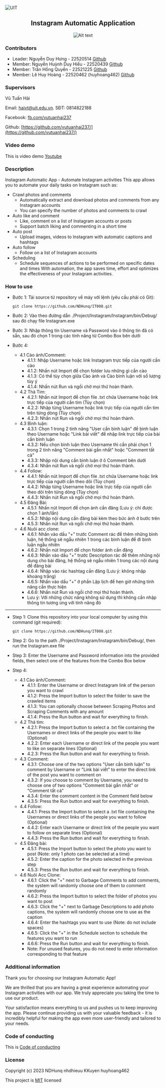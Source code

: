 ![UIT](https://img.shields.io/badge/from-UIT%20VNUHCM-blue?style=for-the-badge&link=https%3A%2F%2Fwww.uit.edu.vn%2F)

 <h2 align="center"> Instagram Automatic Application </h2>

<p align="center">
  <img src="https://www.uit.edu.vn/sites/vi/files/banner_uit.png" alt="Alt text">
</p>


<h3>Contributors</h3>

- Leader: Nguyễn Duy Hưng - 22520514 [Github](https://github.com/NDHunq/)
- Member: Nguyễn Huỳnh Duy Hiếu - 22520439 [Github](https://github.com/nhdhieuu/)
- Member: Trần Hồng Quyền - 22521225 [Github](https://github.com/KKuyen/)
- Member: Lê Huy Hoàng - 22520462 (huyhoang462) [Github](https://github.com/huyhoang462/)

<h3>Supervisors</h3>

Vũ Tuấn Hải

Email: haivt@uit.edu.vn. SĐT: 0814822188

Facebook: [fb.com/vutuanhai237](fb.com/vutuanhai237)

Github: [https://github.com/vutuanhai237/](https://github.com/vutuanhai237/)

<h3>Video demo</h3>

This is video demo [Youtube]()

<h3>Description</h3>

Instagram Automatic App - Automate Instagram activities
This app allows you to automate your daily tasks on Instagram such as:
   - Crawl photos and comments
      - Automatically extract and download photos and comments from any Instagram accounts
      - You can specify the number of photos and comments to crawl
   - Auto like and comment
      - Like, comment on a list of Instagram accounts or posts
      - Support batch liking and commenting in a short time
   - Auto post
      - Upload images, videos to Instagram with automatic captions and hashtags
   - Auto follow
      - Follow on a list of Instagram accounts
   - Scheduling
      - Schedule sequences of actions to be performed on specific dates and times
With automation, the app saves time, effort and optimizes the effectiveness of your Instagram activities.


<h3>How to use</h3>

- Bước 1: Tải source từ repository về máy với lệnh (yêu cầu phải có Git):
  <p>

      git clone https://github.com/NDHunq/IT008.git
    
  </p>
- Bước 2: Vào theo đường dẫn ./Project/Instagram/Instagram/bin/Debug/ sau đó chạy file Instagram.exe
- Bước 3: Nhập thông tin Username và Password vào ô thông tin đã có sẵn, sau đó chọn 1 trong các tính năng từ Combo Box bên dưới
- Bước 4:
   - 4.1 Cào ảnh/Comment: 
      - 4.1.1: Nhập Username hoặc link Instagram trực tiếp của người cần cào
      - 4.1.2: Nhấn nút Import để chọn folder lưu những gì cần cào
      - 4.1.3: Có thể tùy chọn giữa Cào ảnh và Cào bình luận với số lượng tùy ý
      - 4.1.4: Nhấn nút Run và ngồi chờ mọi thứ hoàn thành.
   - 4.2 Thả Tim:
      - 4.2.1: Nhấn nút Import để chọn file .txt chứa Username hoặc link trực tiếp của người cần tim (Tùy chọn)
      - 4.2.2: Nhập từng Username hoặc link trực tiếp của người cần tim trên từng dòng (Tùy chọn)
      - 4.2.3: Nhấn nút Run và ngồi chờ mọi thứ hoàn thành.
   - 4.3 Bình luận:
      - 4.3.1: Chọn 1 trong 2 tính năng "User cần bình luận" để bình luận theo Username hoặc "Link bài viết" để nhập link trực tiếp của bài cần bình luận 
      - 4.3.2: Nếu chọn bình luận theo Username thì cần phải chọn 1 trong 2 tính năng "Comment bài gần nhất" hoặc "Comment tất cả"
      - 4.3.3: Nhập nội dung cần bình luận ở ô Comment bên dưới
      - 4.3.4: Nhấn nút Run và ngồi chờ mọi thứ hoàn thành.
   - 4.4 Follow:
      - 4.4.1: Nhấn nút Import để chọn file .txt chứa Username hoặc link trực tiếp của người cần theo dõi (Tùy chọn)
      - 4.4.2: Nhập từng Username hoặc link trực tiếp của người cần theo dõi trên từng dòng (Tùy chọn)
      - 4.4.3: Nhấn nút Run và ngồi chờ mọi thứ hoàn thành.
   - 4.5 Đăng Bài:
      - 4.5.1: Nhấn nút Import để chọn ảnh cần đăng (Lưu ý: chỉ được chọn 1 ảnh/lần)
      - 4.5.2: Nhập nội dung cần đăng bài kèm theo bức ảnh ở bước trên
      - 4.5.3: Nhấn nút Run và ngồi chờ mọi thứ hoàn thành.
   - 4.6 Nuôi acc clone: 
      - 4.6.1: Nhấn vào dấu "+" trước Comment rác để thêm những bình luận, hệ thống sẽ ngẫu nhiên 1 trong các bình luận để đi bình luận ngẫu nhiên
      - 4.6.2: Nhấn nút Import để chọn folder ảnh cần đăng
      - 4.6.3: Nhấn vào dấu "+" trước Description rác để thêm những nội dung cho bài đăng, hệ thống sẽ ngẫu nhiên 1 trong các nội dung để đăng bài
      - 4.6.4: Nhập vào rác hashtag cần đăng (Lưu ý: không nhập khoảng trắng)
      - 4.6.5: Nhấn vào dấu "+" ở phần Lập lịch để hẹn giờ những tính năng cần thực hiện
      - 4.6.6: Nhấn nút Run và ngồi chờ mọi thứ hoàn thành.
      - Lưu ý: Với những chức năng không sử dụng thì không cần nhập thông tin tương úng với tính năng đó

---
- Step 1: Clone this repository into your local computer by using this command (git required):
  <p>

      git clone https://github.com/NDHunq/IT008.git
    
  </p>
- Step 2: Go to the path ./Project/Instagram/Instagram/bin/Debug/, then run the Instagram.exe file
- Step 3: Enter the Username and Password information into the provided fields, then select one of the features from the Combo Box below
- Step 4:
   - 4.1 Cào ảnh/Comment: 
      - 4.1.1: Enter the Username or direct Instagram link of the person you want to crawl
      - 4.1.2: Press the Import button to select the folder to save the crawled items
      - 4.1.3: You can optionally choose between Scraping Photos and Scraping Comments with any amount
      - 4.1.4: Press the Run button and wait for everything to finish.
   - 4.2 Thả tim:
      - 4.2.1: Press the Import button to select a .txt file containing the Usernames or direct links of the people you want to like (Optional)
      - 4.2.2: Enter each Username or direct link of the people you want to like on separate lines (Optional)
      - 4.2.3: Press the Run button and wait for everything to finish.
   - 4.3 Comment:
      - 4.3.1: Choose one of the two options "User cần bình luận" to comment by Username or "Link bài viết" to enter the direct link of the post you want to comment on
      - 4.3.2: If you choose to comment by Username, you need to choose one of two options "Comment bài gần nhất" or "Comment tất cả"
      - 4.3.4: Enter the comment content in the Comment field below
      - 4.3.5: Press the Run button and wait for everything to finish.
   - 4.4 Follow:
      - 4.4.1: Press the Import button to select a .txt file containing the Usernames or direct links of the people you want to follow (Optional)
      - 4.4.2: Enter each Username or direct link of the people you want to follow on separate lines (Optional)
      - 4.4.3: Press the Run button and wait for everything to finish.
   - 4.5 Đăng bài:
      - 4.5.1: Press the Import button to select the photo you want to post (Note: only 1 photo can be selected at a time)
      - 4.5.2: Enter the caption for the photo selected in the previous step
      - 4.5.3: Press the Run button and wait for everything to finish.
   - 4.6 Nuôi Acc Clone:
      - 4.6.1: Click the "+" next to Garbage Comments to add comments, the system will randomly choose one of them to comment randomly
      - 4.6.2: Press the Import button to select the folder of photos you want to post
      - 4.6.3: Click the "+" next to Garbage Descriptions to add photo captions, the system will randomly choose one to use as the caption
      - 4.6.4: Enter the hashtags you want to use (Note: do not include spaces)
      - 4.6.5: Click the "+" in the Schedule section to schedule the features you want to run
      - 4.6.6: Press the Run button and wait for everything to finish.
      - Note: For unused features, you do not need to enter information corresponding to that feature

<h3>Additional information</h3>

Thank you for choosing our Instagram Automatic App!

We are thrilled that you are having a great experience automating your Instagram activities with our app. We truly appreciate you taking the time to use our product.

Your satisfaction means everything to us and pushes us to keep improving the app. Please continue providing us with your valuable feedback - it is incredibly helpful for making the app even more user-friendly and tailored to your needs.

<h3>Code of conducting</h3>

This is [Code of conducting](https://github.com/NDHunq/IT008/blob/main/CODE_OF_CONDUCT.md)

<h3>License</h3>

Copyright (c) 2023 NDHunq nhdhieuu KKuyen huyhoang462

This project is [MIT](https://github.com/NDHunq/IT008/blob/main/LICENSE) licensed
